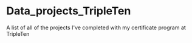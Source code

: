 # Data_projects_TripleTen
A list of all of the projects I've completed with my certificate program at TripleTen
